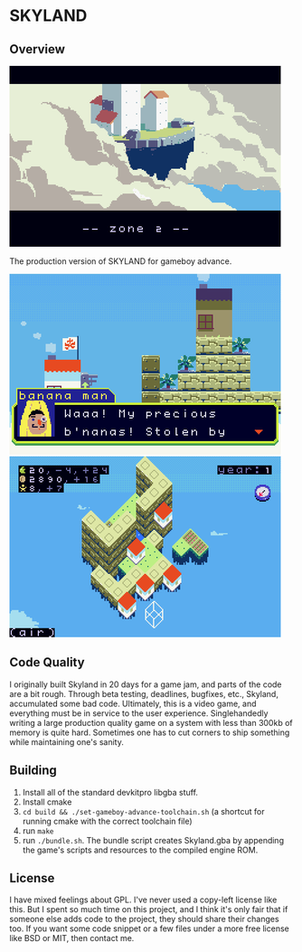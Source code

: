 # SKYLAND


## Overview

<img src="imgs_for_readme/header.png"/>

The production version of SKYLAND for gameboy advance.

<img src="imgs_for_readme/dialog.png"/>

<img src="imgs_for_readme/macro.png"/>


## Code Quality

I originally built Skyland in 20 days for a game jam, and parts of the code are
a bit rough. Through beta testing, deadlines, bugfixes, etc., Skyland,
accumulated some bad code. Ultimately, this is a video game, and everything must
be in service to the user experience. Singlehandedly writing a large production
quality game on a system with less than 300kb of memory is quite hard. Sometimes
one has to cut corners to ship something while maintaining one's sanity.


## Building

1) Install all of the standard devkitpro libgba stuff.
2) Install cmake
3) `cd build && ./set-gameboy-advance-toolchain.sh` (a shortcut for running cmake with the correct toolchain file)
4) run `make`
5) run `./bundle.sh`. The bundle script creates Skyland.gba by appending the game's scripts and resources to the compiled engine ROM.


## License

I have mixed feelings about GPL. I've never used a copy-left license like this. But I spent so much time on this project, and I think it's only fair that if someone else adds code to the project, they should share their changes too. If you want some code snippet or a few files under a more free license like BSD or MIT, then contact me.